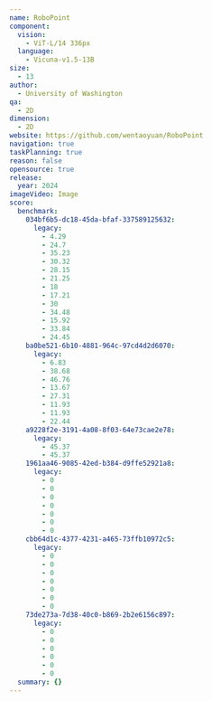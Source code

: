 ```yaml
---
name: RoboPoint
component:
  vision:
    - ViT-L/14 336px
  language:
    - Vicuna-v1.5-13B
size:
  - 13
author:
  - University of Washington
qa:
  - 2D
dimension:
  - 2D
website: https://github.com/wentaoyuan/RoboPoint
navigation: true
taskPlanning: true
reason: false
opensource: true
release:
  year: 2024
imageVideo: Image
score:
  benchmark:
    034bf6b5-dc18-45da-bfaf-337589125632:
      legacy:
        - 4.29
        - 24.7
        - 35.23
        - 30.32
        - 28.15
        - 21.25
        - 18
        - 17.21
        - 30
        - 34.48
        - 15.92
        - 33.84
        - 24.45
    ba0be521-6b10-4881-964c-97cd4d2d6070:
      legacy:
        - 6.83
        - 38.68
        - 46.76
        - 13.67
        - 27.31
        - 11.93
        - 11.93
        - 22.44
    a9228f2e-3191-4a08-8f03-64e73cae2e78:
      legacy:
        - 45.37
        - 45.37
    1961aa46-9085-42ed-b384-d9ffe52921a8:
      legacy:
        - 0
        - 0
        - 0
        - 0
        - 0
        - 0
        - 0
    cbb64d1c-4377-4231-a465-73ffb10972c5:
      legacy:
        - 0
        - 0
        - 0
        - 0
        - 0
        - 0
        - 0
    73de273a-7d38-40c0-b869-2b2e6156c897:
      legacy:
        - 0
        - 0
        - 0
        - 0
        - 0
        - 0
  summary: {}
---
```

